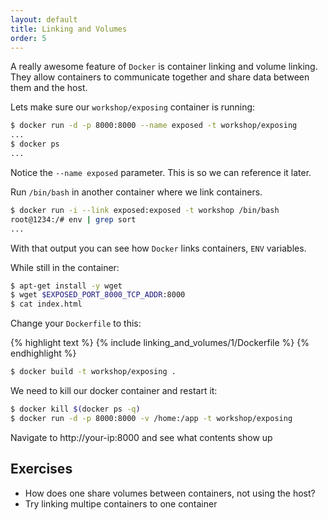 ```yaml
---
layout: default
title: Linking and Volumes
order: 5
---
```


A really awesome feature of `Docker` is container linking and volume linking. 
They allow containers to communicate together and share data between them and
the host.

Lets make sure our `workshop/exposing` container is running:

```bash
$ docker run -d -p 8000:8000 --name exposed -t workshop/exposing
...
$ docker ps
...
```

Notice the `--name exposed` parameter. This is so we can reference it later.

Run `/bin/bash` in another container where we link containers.

```bash
$ docker run -i --link exposed:exposed -t workshop /bin/bash
root@1234:/# env | grep sort
...
```

With that output you can see how `Docker` links containers, `ENV` variables.

While still in the container:

```bash
$ apt-get install -y wget
$ wget $EXPOSED_PORT_8000_TCP_ADDR:8000
$ cat index.html
```

Change your `Dockerfile` to this:

{% highlight text %}
{% include linking_and_volumes/1/Dockerfile %}
{% endhighlight %}

```bash
$ docker build -t workshop/exposing .
```

We need to kill our docker container and restart it:

```bash
$ docker kill $(docker ps -q)
$ docker run -d -p 8000:8000 -v /home:/app -t workshop/exposing
```

Navigate to http://your-ip:8000 and see what contents show up

Exercises
---------

 * How does one share volumes between containers, not using the host?
 * Try linking multipe containers to one container
